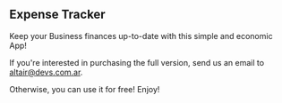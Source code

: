 ## Expense Tracker

Keep your Business finances up-to-date with this simple and economic App!

If you're interested in purchasing the full version, send us an email to altair@devs.com.ar.

Otherwise, you can use it for free!
Enjoy!